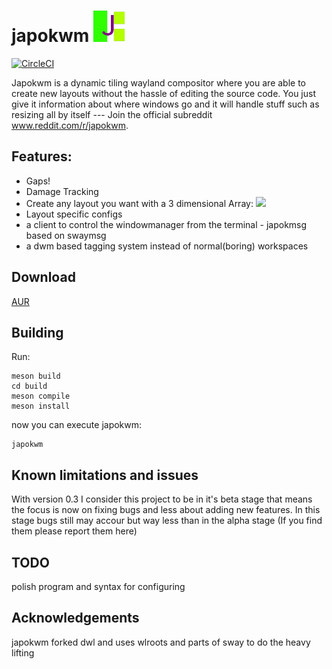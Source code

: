 # japokwm <img src="japokwm_logo.png" width="50" height="50">
[![CircleCI](https://github.com/werererer/japokwm/actions/workflows/Test.yml/badge.svg)](https://github.com/werererer/japokwm/actions/workflows/Test.yml)

Japokwm is a dynamic tiling wayland compositor where you are able to create new layouts without the hassle of editing the source code. You just give it information about where windows go and it will handle stuff such as resizing all by itself --- Join the official subreddit www.reddit.com/r/japokwm.
## Features:
- Gaps!
- Damage Tracking
- Create any layout you want with a 3 dimensional Array:
![](edit_layout.gif)
- Layout specific configs
- a client to control the windowmanager from the terminal - japokmsg based on
  swaymsg
- a dwm based tagging system instead of normal(boring) workspaces

## Download
  [AUR](https://aur.archlinux.org/packages/japokwm-git)

## Building
Run:
```
meson build
cd build
meson compile
meson install
```
now you can execute japokwm:
```
japokwm
```

## Known limitations and issues
With version 0.3 I consider this project to be in it's beta stage that means the focus is now on fixing bugs and less about adding new features. In this stage bugs still may accour but way less than in the alpha stage (If you find them please report them here)

## TODO
polish program and syntax for configuring

## Acknowledgements
japokwm forked dwl and uses wlroots and parts of sway to do the heavy lifting
